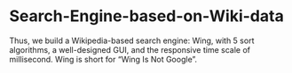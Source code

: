 # Search-Engine-based-on-Wiki-data
Thus, we build a Wikipedia-based search engine: Wing, with 5 sort algorithms, a well-designed GUI, and the responsive time scale of millisecond. Wing is short for “Wing Is Not Google”.
